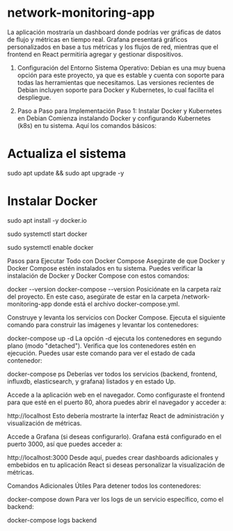 # network-monitoring-app
La aplicación mostraría un dashboard donde podrías ver gráficas de datos de flujo y métricas en tiempo real. Grafana presentará gráficos personalizados en base a tus métricas y los flujos de red, mientras que el frontend en React permitiría agregar y gestionar dispositivos.

1. Configuración del Entorno
Sistema Operativo: Debian es una muy buena opción para este proyecto, ya que es estable y cuenta con soporte para todas las herramientas que necesitamos. Las versiones recientes de Debian incluyen soporte para Docker y Kubernetes, lo cual facilita el despliegue.

2. Paso a Paso para Implementación
Paso 1: Instalar Docker y Kubernetes en Debian
Comienza instalando Docker y configurando Kubernetes (k8s) en tu sistema. Aquí los comandos básicos:
# Actualiza el sistema
sudo apt update && sudo apt upgrade -y

# Instalar Docker

sudo apt install -y docker.io

sudo systemctl start docker

sudo systemctl enable docker

Pasos para Ejecutar Todo con Docker Compose
Asegúrate de que Docker y Docker Compose estén instalados en tu sistema. Puedes verificar la instalación de Docker y Docker Compose con estos comandos:


docker --version
docker-compose --version
Posiciónate en la carpeta raíz del proyecto. En este caso, asegúrate de estar en la carpeta /network-monitoring-app donde está el archivo docker-compose.yml.

Construye y levanta los servicios con Docker Compose. Ejecuta el siguiente comando para construir las imágenes y levantar los contenedores:

docker-compose up -d
La opción -d ejecuta los contenedores en segundo plano (modo "detached").
Verifica que los contenedores estén en ejecución. Puedes usar este comando para ver el estado de cada contenedor:

docker-compose ps
Deberías ver todos los servicios (backend, frontend, influxdb, elasticsearch, y grafana) listados y en estado Up.

Accede a la aplicación web en el navegador. Como configuraste el frontend para que esté en el puerto 80, ahora puedes abrir el navegador y acceder a:

http://localhost
Esto debería mostrarte la interfaz React de administración y visualización de métricas.

Accede a Grafana (si deseas configurarlo). Grafana está configurado en el puerto 3000, así que puedes acceder a:

http://localhost:3000
Desde aquí, puedes crear dashboards adicionales y embebidos en tu aplicación React si deseas personalizar la visualización de métricas.

Comandos Adicionales Útiles
Para detener todos los contenedores:

docker-compose down
Para ver los logs de un servicio específico, como el backend:


docker-compose logs backend
